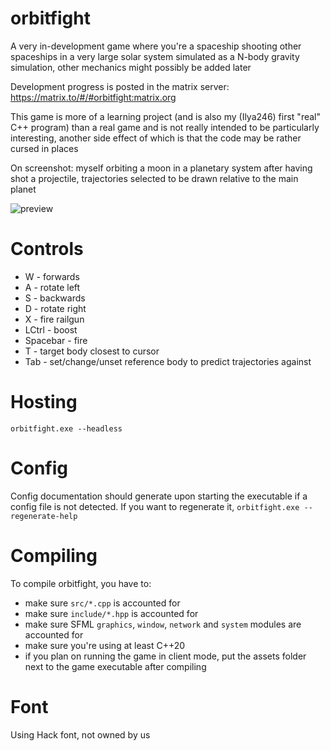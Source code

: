 # orbitfight
A very in-development game where you're a spaceship shooting other spaceships in a very large solar system simulated as a N-body gravity simulation, other mechanics might possibly be added later

Development progress is posted in the matrix server: https://matrix.to/#/#orbitfight:matrix.org

This game is more of a learning project (and is also my (Ilya246) first "real" C++ program) than a real game and is not really intended to be particularly interesting, another side effect of which is that the code may be rather cursed in places

On screenshot: myself orbiting a moon in a planetary system after having shot a projectile, trajectories selected to be drawn relative to the main planet

![preview](https://user-images.githubusercontent.com/57039557/175764692-c55b948b-7c8f-4055-b6cb-bed32db5f239.png)

# Controls
- W - forwards
- A - rotate left
- S - backwards
- D - rotate right
- X - fire railgun
- LCtrl - boost
- Spacebar - fire
- T - target body closest to cursor
- Tab - set/change/unset reference body to predict trajectories against

# Hosting
`orbitfight.exe --headless`

# Config
Config documentation should generate upon starting the executable if a config file is not detected. If you want to regenerate it, `orbitfight.exe --regenerate-help`

# Compiling
To compile orbitfight, you have to:
- make sure `src/*.cpp` is accounted for
- make sure `include/*.hpp` is accounted for
- make sure SFML `graphics`, `window`, `network` and `system` modules are accounted for
- make sure you're using at least C++20
- if you plan on running the game in client mode, put the assets folder next to the game executable after compiling

# Font
Using Hack font, not owned by us
